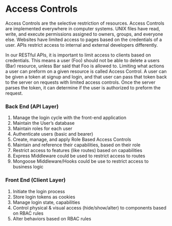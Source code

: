 # Access Controls
Access Controls are the selective restriction of resources. Access Controls are implemented everywhere in computer systems. UNIX files have read, write, and execute permissions assigned to owners, groups, and everyone else. Websites have limited access to pages based on the credentials of a user. APIs restrict access to internal and external developers differently.

In our RESTful APIs, it is important to limit access to clients based on credentials. This means a user (Foo) should not be able to delete a users (Bar) resource, unless Bar said that Foo is allowed to. Limiting what actions a user can preform on a given resource is called Access Control. A user can be given a token at signup and login, and that user can pass that token back to the server on requests with limited access controls. Once the server parses the token, it can determine if the user is authorized to preform the request.

### Back End (API Layer)
1. Manage the login cycle with the front-end application
2. Maintain the User’s database
3. Maintain roles for each user
4. Authenticate users (basic and bearer)
5. Create, manage, and apply Role Based Access Controls
6. Maintain and reference their capabilities, based on their role
7. Restrict access to features (like routes) based on capabilities
8. Express Middleware could be used to restrict access to routes
9. Mongoose Middleware/Hooks could be use to restrict access to business logic

### Front End (Client Layer)
1. Initiate the login process
2. Store login tokens as cookies
3. Manage login state, capabilities
4. Control physical & visual access (hide/show/alter) to components based on RBAC rules
5. Alter behaviors based on RBAC rules